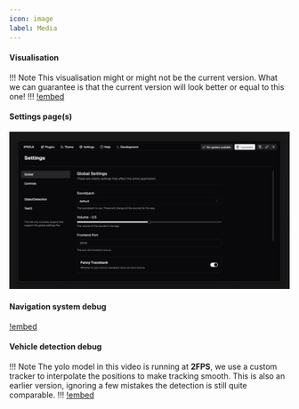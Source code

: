 ```yaml
---
icon: image
label: Media
---
```

#### Visualisation
!!! Note
This visualisation might or might not be the current version. What we can guarantee is that the current version will look better or equal to this one!
!!!
[!embed](assets/visualization.mp4)
#### Settings page(s)
![](assets/settings.png)
#### Navigation system debug
[!embed](assets/navigation.mp4)
#### Vehicle detection debug
!!! Note
The yolo model in this video is running at **2FPS**, we use a custom tracker to interpolate the positions to make tracking smooth.
This is also an earlier version, ignoring a few mistakes the detection is still quite comparable.
!!!
[!embed](assets/vehicle_detect.mp4)